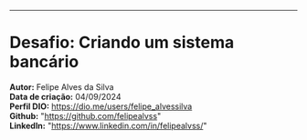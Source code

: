 ---
# Desafio: Criando um sistema bancário

**Autor:** Felipe Alves da Silva  
**Data de criação:** 04/09/2024  
**Perfil DIO:** https://dio.me/users/felipe_alvessilva <br>
**Github:** "https://github.com/felipealvss" <br>
**LinkedIn:** "https://www.linkedin.com/in/felipealvss/"
